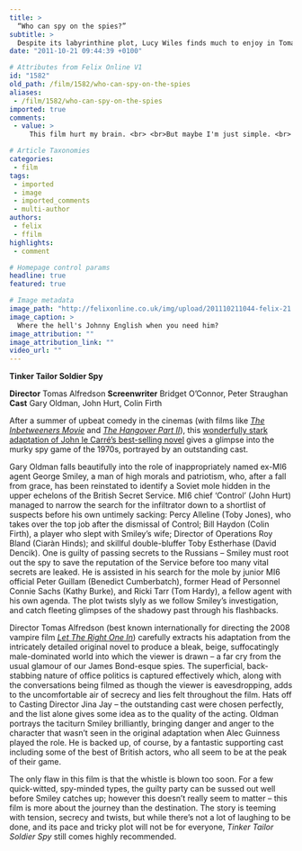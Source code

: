 ```yaml
---
title: >
  “Who can spy on the spies?”
subtitle: >
  Despite its labyrinthine plot, Lucy Wiles finds much to enjoy in Tomas Alfredson's latest project
date: "2011-10-21 09:44:39 +0100"

# Attributes from Felix Online V1
id: "1582"
old_path: /film/1582/who-can-spy-on-the-spies
aliases:
 - /film/1582/who-can-spy-on-the-spies
imported: true
comments:
 - value: >
     This film hurt my brain. <br> <br>But maybe I'm just simple. <br> <br>I DON'T KNOW ANYMORE!

# Article Taxonomies
categories:
 - film
tags:
 - imported
 - image
 - imported_comments
 - multi-author
authors:
 - felix
 - ffilm
highlights:
 - comment

# Homepage control params
headline: true
featured: true

# Image metadata
image_path: "http://felixonline.co.uk/img/upload/201110211044-felix-21:10:11-ffilm.jpg"
image_caption: >
  Where the hell's Johnny English when you need him?
image_attribution: ""
image_attribution_link: ""
video_url: ""
---
```


__Tinker Tailor Soldier Spy__

__Director__ Tomas Alfredson
__Screenwriter__ Bridget O’Connor, Peter Straughan
__Cast__ Gary Oldman, John Hurt, Colin Firth

After a summer of upbeat comedy in the cinemas (with films like [_The Inbetweeners Movie_](http://www.youtube.com/watch?v=V3HzTKbsqsY) and [_The Hangover Part II_](http://www.youtube.com/watch?v=RYL_T7f59o8)), this [wonderfully stark adapt](http://www.youtube.com/watch?v=-TvdqRvCwGg)[ation of John le Carré’s best-selling novel](http://www.youtube.com/watch?v=-TvdqRvCwGg) gives a glimpse into the murky spy game of the 1970s, portrayed by an outstanding cast.

Gary Oldman falls beautifully into the role of inappropriately named ex-MI6 agent George Smiley, a man of high morals and patriotism, who, after a fall from grace, has been reinstated to identify a Soviet mole hidden in the upper echelons of the British Secret Service. MI6 chief ‘Control’ (John Hurt) managed to narrow the search for the infiltrator down to a shortlist of suspects before his own untimely sacking: Percy Alleline (Toby Jones), who takes over the top job after the dismissal of Control; Bill Haydon (Colin Firth), a player who slept with Smiley’s wife; Director of Operations Roy Bland (Ciaràn Hinds); and skillful double-bluffer Toby Estherhase (David Dencik). One is guilty of passing secrets to the Russians – Smiley must root out the spy to save the reputation of the Service before too many vital secrets are leaked. He is assisted in his search for the mole by junior MI6 official Peter Guillam (Benedict Cumberbatch), former Head of Personnel Connie Sachs (Kathy Burke), and Ricki Tarr (Tom Hardy), a fellow agent with his own agenda. The plot twists slyly as we follow Smiley’s investigation, and catch fleeting glimpses of the shadowy past through his flashbacks.

Director Tomas Alfredson (best known internationally for directing the 2008 vampire film [_Let The Right One In_](http://www.youtube.com/watch?v=sZJUgsZ56vQ)) carefully extracts his adaptation from the intricately detailed original novel to produce a bleak, beige, suffocatingly male-dominated world into which the viewer is drawn – a far cry from the usual glamour of our James Bond-esque spies. The superficial, back-stabbing nature of office politics is captured effectively which, along with the conversations being filmed as though the viewer is eavesdropping, adds to the uncomfortable air of secrecy and lies felt throughout the film. Hats off to Casting Director Jina Jay – the outstanding cast were chosen perfectly, and the list alone gives some idea as to the quality of the acting. Oldman portrays the taciturn Smiley brilliantly, bringing danger and anger to the character that wasn’t seen in the original adaptation when Alec Guinness played the role. He is backed up, of course, by a fantastic supporting cast including some of the best of British actors, who all seem to be at the peak of their game.

The only flaw in this film is that the whistle is blown too soon. For a few quick-witted, spy-minded types, the guilty party can be sussed out well before Smiley catches up; however this doesn’t really seem to matter – this film is more about the journey than the destination. The story is teeming with tension, secrecy and twists, but while there’s not a lot of laughing to be done, and its pace and tricky plot will not be for everyone, _Tinker Tailor Soldier Spy_ still comes highly recommended.
